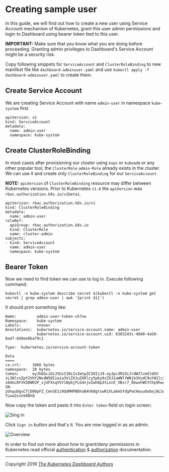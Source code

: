 # Creating sample user

In this guide, we will find out how to create a new user using Service Account mechanism of Kubernetes, grant this user admin permissions and login to Dashboard using bearer token tied to this user.

**IMPORTANT:** Make sure that you know what you are doing before proceeding. Granting admin privileges to Dashboard's Service Account might be a security risk.

Copy following snippets for `ServiceAccount` and `ClusterRoleBinding` to new manifest file like `dashboard-adminuser.yaml` and use `kubectl apply -f dashboard-adminuser.yaml` to create them.

## Create Service Account

We are creating Service Account with name `admin-user` in namespace `kube-system` first.

```
apiVersion: v1
kind: ServiceAccount
metadata:
  name: admin-user
  namespace: kube-system
```

## Create ClusterRoleBinding

In most cases after provisioning our cluster using `kops` or `kubeadm` or any other popular tool, the `ClusterRole` `admin-Role` already exists in the cluster. We can use it and create only `ClusterRoleBinding` for our `ServiceAccount`.

**NOTE:** `apiVersion` of `ClusterRoleBinding` resource may differ between Kubernetes versions. Prior to Kubernetes `v1.8` the `apiVersion` was `rbac.authorization.k8s.io/v1beta1`.

```
apiVersion: rbac.authorization.k8s.io/v1
kind: ClusterRoleBinding
metadata:
  name: admin-user
roleRef:
  apiGroup: rbac.authorization.k8s.io
  kind: ClusterRole
  name: cluster-admin
subjects:
- kind: ServiceAccount
  name: admin-user
  namespace: kube-system
```

## Bearer Token

Now we need to find token we can use to log in. Execute following command:

```
kubectl -n kube-system describe secret $(kubectl -n kube-system get secret | grep admin-user | awk '{print $1}')
```

It should print something like:

```
Name:         admin-user-token-v57nw
Namespace:    kube-system
Labels:       <none>
Annotations:  kubernetes.io/service-account.name: admin-user
              kubernetes.io/service-account.uid: 0303243c-4040-4a58-8a47-849ee9ba79c1

Type:  kubernetes.io/service-account-token

Data
====
ca.crt:     1066 bytes
namespace:  20 bytes
token:      eyJhbGciOiJSUzI1NiIsImtpZCI6IiJ9.eyJpc3MiOiJrdWJlcm5ldGV
zL3NlcnZpY2VhY2NvdW50Iiwia3ViZXJuZXRlcy5pby9zZXJ2aWNlYWNjb3VudC9uYW1lc3BhY2UiOiJrdWJlcm5ldGVzLWRhc2hib2FyZCIsImt1YmVybmV0ZXMuaW8vc2VydmljZWFjY291bnQvc2VjcmV0Lm5hbWUiOiJhZG1pbi11c2VyLXRva2VuLXY1N253Iiwia3ViZXJuZXRlcy5pby9zZXJ2aWNlYWNjb3VudC9zZXJ2aWNlLWFjY291bnQubmFtZSI6ImFkbWluLXVzZXIiLCJrdWJlcm5ldGVzLmlvL3NlcnZpY2VhY2NvdW50L3NlcnZpY2UtYWNjb3VudC51aWQiOiIwMzAzMjQzYy00MDQwLTRhNTgtOGE0Ny04NDllZTliYTc5YzEiLCJzdWIiOiJzeXN0ZW06c2VydmljZWFjY291bnQ6a3ViZXJuZXRlcy1kYXNoYm9hcmQ6YWRtaW4tdXNlciJ9.Z2JrQlitASVwWbc-s6deLRFVk5DWD3P_vjUFXsqVSY10pbjFLG4njoZwh8p3tLxnX_VBsr7_6bwxhWSYChp9hwxznemD5x5HLtjb16kI9Z7yFWLtohzkTwuFbqmQaMoget_nYcQBUC5fDmBHRfFvNKePh_vSSb2h_aYXa8GV5AcfPQpY7r461itme1EXHQJqv-SN-zUnguDguCTjD80pFZ_CmnSE1z9QdMHPB8hoB4V68gtswR1VLa6mSYdgPwCHauuOobojALSaMc3RH7MmFUumAgguhqAkX3Omqd3rJbYOMRuMjhANqd08piDC3aIabINX6gP5-Tuuw2svnV6NYQ
```

Now copy the token and paste it into `Enter token` field on login screen.

![Sing in](../../images/signin.png)

Click `Sign in` button and that's it. You are now logged in as an admin.

![Overview](../../images/overview.png)

In order to find out more about how to grant/deny permissions in Kubernetes read official [authentication](https://kubernetes.io/docs/reference/access-authn-authz/authentication/) & [authorization](https://kubernetes.io/docs/reference/access-authn-authz/authorization/) documentation.

----
_Copyright 2019 [The Kubernetes Dashboard Authors](https://github.com/kubernetes/dashboard/graphs/contributors)_
